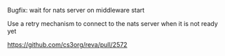 Bugfix: wait for nats server on middleware start

Use a retry mechanism to connect to the nats server when it is not ready yet

https://github.com/cs3org/reva/pull/2572
